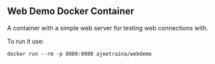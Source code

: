 Web Demo Docker Container
-------------------------

A container with a simple web server for testing web connections with.

To run it use:

    docker run --rm -p 8080:8080 ajeetraina/webdemo


